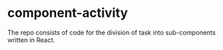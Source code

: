 # component-activity
The repo consists of code for the division of task into sub-components written in React.
